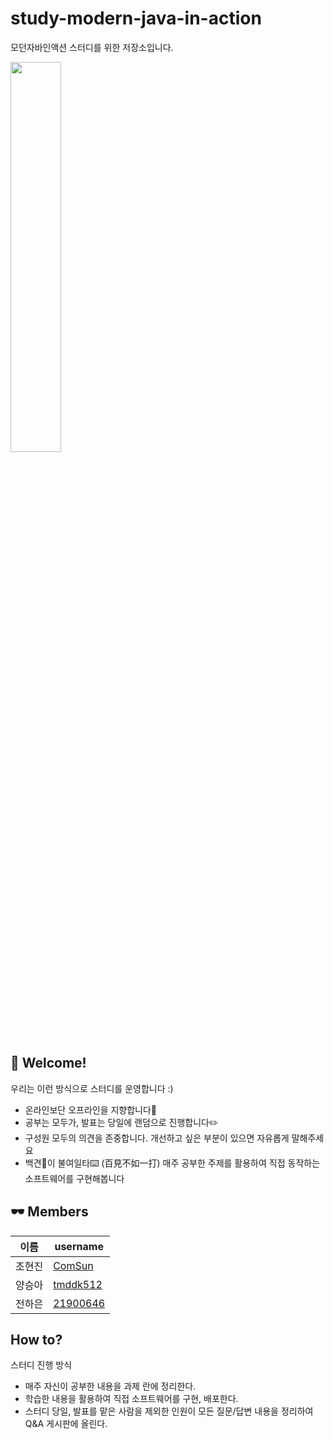 # study-modern-java-in-action
모던자바인액션 스터디를 위한 저장소입니다.

<img src="https://github.com/STRAIGHT-PANKYO/study-modern-java-in-action/assets/78946348/07a29e9e-0591-4b4b-ad37-2b9d39108420" width="40%" height="40%">


## 👋 Welcome!
  우리는 이런 방식으로 스터디를 운영합니다 :)
  * 온라인보단 오프라인을 지향합니다📒
  * 공부는 모두가, 발표는 당일에 랜덤으로 진행합니다✏️
  * 구성원 모두의 의견을 존중합니다. 개선하고 싶은 부분이 있으면 자유롭게 말해주세요
  * 백견👀이 불여일타⌨️ (百見不如一打) 매주 공부한 주제를 활용하여 직접 동작하는 소프트웨어를 구현해봅니다

## 🕶️ Members

| 이름 | username |
| --- | --- |
| 조현진 | [ComSun](https://github.com/Com-Sun)|
| 양승아 | [tmddk512](https://github.com/tmddk512)|
| 전하은 | [21900646](https://github.com/21900646)|

## How to?
스터디 진행 방식
* 매주 자신이 공부한 내용을 과제 란에 정리한다.
* 학습한 내용을 활용하여 직접 소프트웨어를 구현, 배포한다.
* 스터디 당일, 발표를 맡은 사람을 제외한 인원이 모든 질문/답변 내용을 정리하여 Q&A 게시판에 올린다.
